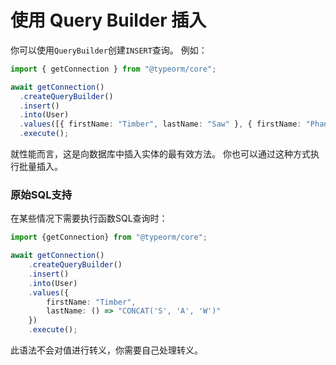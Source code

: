 # 使用 Query Builder 插入

你可以使用`QueryBuilder`创建`INSERT`查询。
例如：

```typescript
import { getConnection } from "@typeorm/core";

await getConnection()
  .createQueryBuilder()
  .insert()
  .into(User)
  .values([{ firstName: "Timber", lastName: "Saw" }, { firstName: "Phantom", lastName: "Lancer" }])
  .execute();
```

就性能而言，这是向数据库中插入实体的最有效方法。
你也可以通过这种方式执行批量插入。

### 原始SQL支持

在某些情况下需要执行函数SQL查询时：


```typescript
import {getConnection} from "@typeorm/core";

await getConnection()
    .createQueryBuilder()
    .insert()
    .into(User)
    .values({
        firstName: "Timber",
        lastName: () => "CONCAT('S', 'A', 'W')"
    })
    .execute();
```

此语法不会对值进行转义，你需要自己处理转义。
